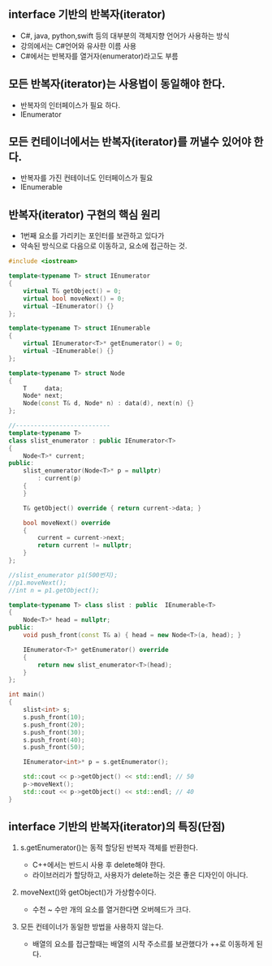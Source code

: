 ## interface 기반의 반복자(iterator)
- C#, java, python,swift 등의 대부분의 객체지향 언어가 사용하는 방식
- 강의에서는 C#언어와 유사한 이름 사용
- C#에서는 반복자를 열거자(enumerator)라고도 부름

## 모든 반복자(iterator)는 사용법이 동일해야 한다.
- 반복자의 인터페이스가 필요 하다.
- IEnumerator<T> 

## 모든 컨테이너에서는 반복자(iterator)를 꺼낼수 있어야 한다.
- 반복자를 가진 컨테이너도 인터페이스가 필요
- IEnumerable<T>

## 반복자(iterator) 구현의 핵심 원리
- 1번째 요소를 가리키는 포인터를 보관하고 있다가 
- 약속된 방식으로 다음으로 이동하고, 요소에 접근하는 것.

```c++
#include <iostream>

template<typename T> struct IEnumerator
{
	virtual T& getObject() = 0;
	virtual bool moveNext() = 0;
	virtual ~IEnumerator() {}
};

template<typename T> struct IEnumerable  
{
	virtual IEnumerator<T>* getEnumerator() = 0;
	virtual ~IEnumerable() {}
};

template<typename T> struct Node
{
	T     data;
	Node* next;
	Node(const T& d, Node* n) : data(d), next(n) {}
};

//--------------------------
template<typename T> 
class slist_enumerator : public IEnumerator<T>
{
	Node<T>* current;
public:
	slist_enumerator(Node<T>* p = nullptr)
		: current(p)
	{
	}

	T& getObject() override { return current->data; }

	bool moveNext() override
	{
		current = current->next;
		return current != nullptr; 
	}
};

//slist_enumerator p1(500번지);
//p1.moveNext();
//int n = p1.getObject();

template<typename T> class slist : public  IEnumerable<T> 
{
	Node<T>* head = nullptr;
public:
	void push_front(const T& a) { head = new Node<T>(a, head); }

	IEnumerator<T>* getEnumerator() override
	{
		return new slist_enumerator<T>(head);
	}
};

int main()
{
	slist<int> s;
	s.push_front(10);
	s.push_front(20);
	s.push_front(30);
	s.push_front(40);
	s.push_front(50);

	IEnumerator<int>* p = s.getEnumerator();

	std::cout << p->getObject() << std::endl; // 50
	p->moveNext();
	std::cout << p->getObject() << std::endl; // 40
}
```

## interface 기반의 반복자(iterator)의 특징(단점)
1) s.getEnumerator()는 동적 할당된 반복자 객체를 반환한다.
   - C++에서는 반드시 사용 후 delete해야 한다.
   - 라이브러리가 할당하고, 사용자가 delete하는 것은 좋은 디자인이 아니다.

2) moveNext()와 getObject()가 가상함수이다.
   - 수천 ~ 수만 개의 요소를 열거한다면 오버헤드가 크다.

3) 모든 컨테이너가 동일한 방법을 사용하지 않는다.
   - 배열의 요소를 접근할때는 배열의 시작 주소르를 보관했다가 ++로 이동하게 된다.
















